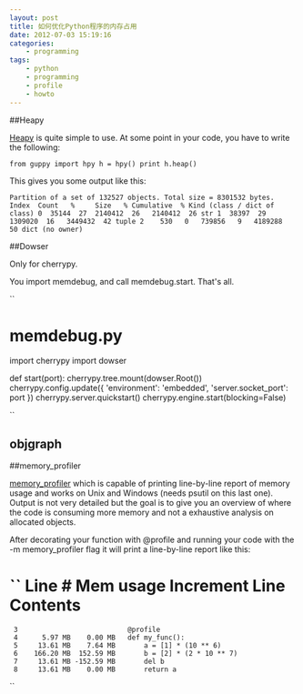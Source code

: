 ```yaml
--- 
layout: post
title: 如何优化Python程序的内存占用
date: 2012-07-03 15:19:16
categories:
    - programming
tags:
    - python
    - programming
    - profile
    - howto
---
```

##Heapy

[Heapy](http://guppy-pe.sourceforge.net/#Heapy) is quite simple to use. At some point in your code, you have to write the following:

``
from guppy import hpy
h = hpy()
print h.heap()
``

This gives you some output like this:

``
Partition of a set of 132527 objects. Total size = 8301532 bytes.
Index  Count   %     Size   % Cumulative  % Kind (class / dict of class)
0  35144  27  2140412  26   2140412  26 str
1  38397  29  1309020  16   3449432  42 tuple
2    530   0   739856   9   4189288  50 dict (no owner)
``


##Dowser

Only for cherrypy.

You import memdebug, and call memdebug.start. That's all.

``
# memdebug.py

import cherrypy
import dowser

def start(port):
    cherrypy.tree.mount(dowser.Root())
    cherrypy.config.update({
        'environment': 'embedded',
        'server.socket_port': port
    })
    cherrypy.server.quickstart()
    cherrypy.engine.start(blocking=False)

``

## objgraph
##memory_profiler

[memory_profiler](http://pypi.python.org/pypi/memory_profiler) which is capable of printing line-by-line report of memory usage and works on Unix and Windows (needs psutil on this last one). Output is not very detailed but the goal is to give you an overview of where the code is consuming more memory and not a exhaustive analysis on allocated objects.

After decorating your function with @profile and running your code with the -m memory_profiler flag it will print a line-by-line report like this:

``
Line #    Mem usage  Increment   Line Contents
==============================================
     3                           @profile
     4      5.97 MB    0.00 MB   def my_func():
     5     13.61 MB    7.64 MB       a = [1] * (10 ** 6)
     6    166.20 MB  152.59 MB       b = [2] * (2 * 10 ** 7)
     7     13.61 MB -152.59 MB       del b
     8     13.61 MB    0.00 MB       return a
``


